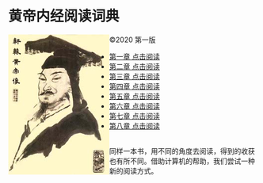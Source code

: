 # 黄帝内经阅读词典
©2020 第一版
<img src="images/Huand_Di.jpg" align='left' />

* [第一章 点击阅读](/1/) 
* [第二章 点击阅读](/2/) 
* [第三章 点击阅读](/3/) 
* [第四章 点击阅读](/4/) 
* [第五章 点击阅读](/5/) 
* [第六章 点击阅读](/6/) 
* [第七章 点击阅读](/7/) 
* [第八章 点击阅读](/8/) 

<br>同样一本书，用不同的角度去阅读，得到的收获也有所不同。借助计算机的帮助，我们尝试一种新的阅读方式。